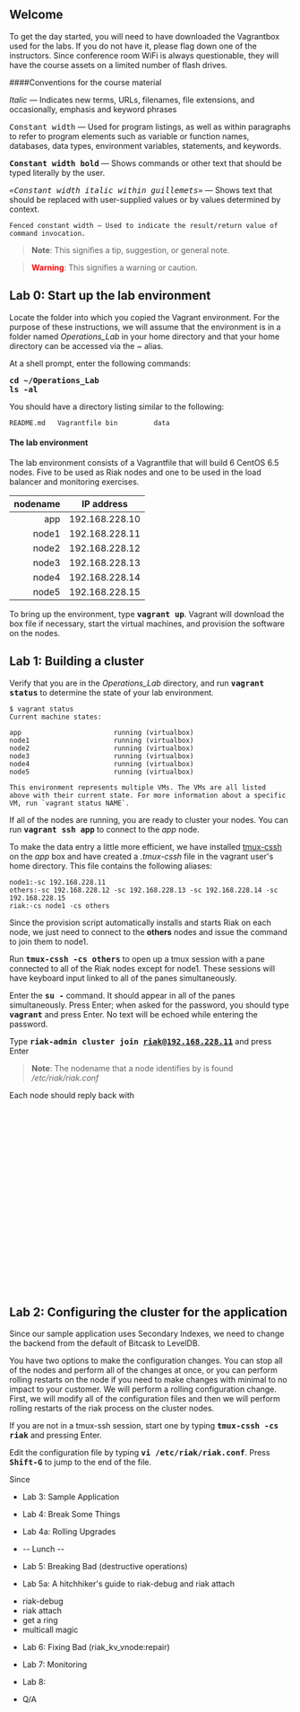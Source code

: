 Welcome
----
To get the day started, you will need to have downloaded the Vagrantbox used for the labs.  If you do not have it, please flag down one of the instructors.  Since conference room WiFi is always questionable, they will have the course assets on a limited number of flash drives.

####Conventions for the course material

*Italic* — Indicates new terms, URLs, filenames, file extensions, and occasionally, emphasis and keyword phrases

<span style="font-family:monospace">Constant width</span> — Used for program listings, as well as within paragraphs to refer to program elements such as variable or function names, databases, data types, environment variables, statements, and keywords.

**<span style="font-family:monospace">Constant width bold</span>** — Shows commands or other text that should be typed literally by the user.

*<span style="font-family:monospace">«Constant width italic within guillemets»</span>* —
Shows text that should be replaced with user-supplied values or by values determined by context.

```
Fenced constant width — Used to indicate the result/return value of
command invocation.
```

> **Note**: This signifies a tip, suggestion, or general note.  

<span style="display:none">---</span>

> **<span style="color:red">Warning</span>**: This signifies a warning or caution.

Lab 0: Start up the lab environment
---

Locate the folder into which you copied the Vagrant environment.  For the purpose of these instructions, we will assume that the environment is in a folder named *Operations_Lab* in your home directory and that your home directory can be accessed via the *~* alias.
 

At a shell prompt, enter the following commands:

**<span style="font-family:monospace">cd ~/Operations_Lab</span>**  
**<span style="font-family:monospace">ls -al</span>**

You should have a directory listing similar to the following:

```
README.md   Vagrantfile bin         data
```

#### The lab environment
The lab environment consists of a Vagrantfile that will build 6 CentOS 6.5 nodes.  Five to be used as Riak nodes and one to be used in the load balancer and monitoring exercises.

| nodename | IP address     |
| -------: | -------------- |
| app      | 192.168.228.10 |
| node1    | 192.168.228.11 |
| node2    | 192.168.228.12 |
| node3    | 192.168.228.13 |
| node4    | 192.168.228.14 |
| node5    | 192.168.228.15 |

To bring up the environment, type **<span style="font-family:monospace">vagrant up</span>**. Vagrant will download the box file if necessary, start the virtual machines, and provision the software on the nodes.


Lab 1: Building a cluster
---

Verify that you are in the *Operations_Lab* directory, and run **<span style="font-family:monospace">vagrant status</span>** to determine the state of your lab environment.
  
```
$ vagrant status
Current machine states:

app                       running (virtualbox)
node1                     running (virtualbox)
node2                     running (virtualbox)
node3                     running (virtualbox)
node4                     running (virtualbox)
node5                     running (virtualbox)

This environment represents multiple VMs. The VMs are all listed
above with their current state. For more information about a specific
VM, run `vagrant status NAME`.
```
If all of the nodes are running, you are ready to cluster your nodes. You can run 
**<span style="font-family:monospace">vagrant ssh app</span>** to connect to the *app* node.

To make the data entry a little more efficient, we have installed [tmux-cssh](https://github.com/dennishafemann/tmux-cssh) on the *app* box and have created a *.tmux-cssh* file in the vagrant user's home directory.  This file contains the following aliases:

```
node1:-sc 192.168.228.11
others:-sc 192.168.228.12 -sc 192.168.228.13 -sc 192.168.228.14 -sc 192.168.228.15
riak:-cs node1 -cs others
```
Since the provision script automatically installs and starts Riak on each node, we just need to connect to the **others** nodes and issue the command to join them to node1.

Run **<span style="font-family:monospace">tmux-cssh -cs others</span>** to open up a tmux session with a pane connected to all of the Riak nodes except for node1.  These sessions will have keyboard input linked to all of the panes simultaneously.

Enter the **<span style="font-family:monospace">su -</span>** command.  It should appear in all of the panes simultaneously. Press Enter; when asked for the password, you should type **<span style="font-family:monospace">vagrant</span>** and press Enter.  No text will be echoed while entering the password.

Type **<span style="font-family:monospace">riak-admin cluster join riak@192.168.228.11</span>** and press Enter

> **Note**: The nodename that a node identifies by is found */etc/riak/riak.conf*

Each node should reply back with

<br/><br/><br/><br/><br/><br/><br/><br/><br/><br/><br/><br/><br/><br/><br/><br/><br/><br/><br/>


Lab 2: Configuring the cluster for the application
---

Since our sample application uses Secondary Indexes, we need to change the backend from the default of Bitcask to LevelDB.  

You have two options to make the configuration changes. You can stop all of the nodes and perform all of the changes at once, or you can perform rolling restarts on the node if you need to make changes with minimal to no impact to your customer.  We will perform a rolling configuration change.  First, we will modify all of the configuration files and then we will perform rolling restarts of the riak process on the cluster nodes.

If you are not in a tmux-ssh session, start one by typing **<span style="font-family:monospace">tmux-cssh -cs riak</span>** and pressing Enter.

Edit the configuration file by typing **<span style="font-family:monospace">vi /etc/riak/riak.conf</span>**. Press **<span style="font-family:monospace">Shift-G</span>** to jump to the end of the file.

Since 

* Lab 3: Sample Application
* Lab 4: Break Some Things
* Lab 4a: Rolling Upgrades

* -- Lunch --
* Lab 5: Breaking Bad (destructive operations)
* Lab 5a: A hitchhiker's guide to riak-debug and riak attach
 - riak-debug
 - riak attach
 - get a ring
 - multicall magic
* Lab 6: Fixing Bad (riak_kv_vnode:repair)

* Lab 7: Monitoring
* Lab 8: 
* Q/A
